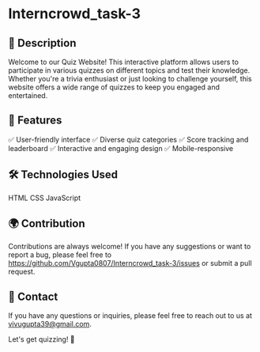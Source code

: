 # Interncrowd_task-3
## 📖 Description
Welcome to our Quiz Website! This interactive platform allows users to participate in various quizzes on different topics and test their knowledge. Whether you're a trivia enthusiast or just looking to challenge yourself, this website offers a wide range of quizzes to keep you engaged and entertained.

## 🌟 Features
✅ User-friendly interface
✅ Diverse quiz categories
✅ Score tracking and leaderboard
✅ Interactive and engaging design
✅ Mobile-responsive

## 🛠️ Technologies Used
HTML
CSS
JavaScript

## 🌍 Contribution
Contributions are always welcome! If you have any suggestions or want to report a bug, please feel free to https://github.com/Vgupta0807/Interncrowd_task-3/issues or submit a pull request.

## 📧 Contact
If you have any questions or inquiries, please feel free to reach out to us at vivugupta39@gmail.com.

Let's get quizzing! 💪
